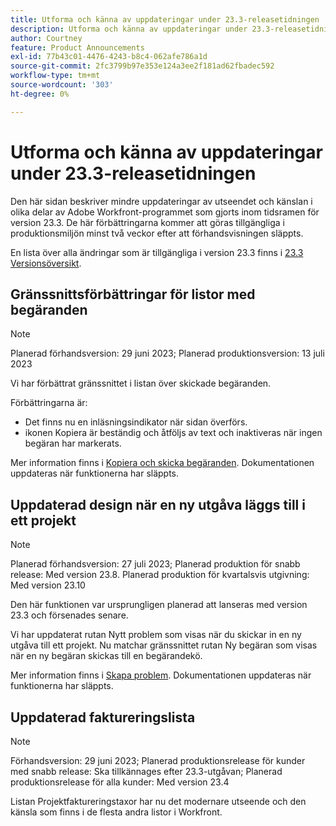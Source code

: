 ```yaml
---
title: Utforma och känna av uppdateringar under 23.3-releasetidningen
description: Utforma och känna av uppdateringar under 23.3-releasetidningen
author: Courtney
feature: Product Announcements
exl-id: 77b43c01-4476-4243-b8c4-062afe786a1d
source-git-commit: 2fc3799b97e353e124a3ee2f181ad62fbadec592
workflow-type: tm+mt
source-wordcount: '303'
ht-degree: 0%

---
```


# Utforma och känna av uppdateringar under 23.3-releasetidningen

Den här sidan beskriver mindre uppdateringar av utseendet och känslan i olika delar av Adobe Workfront-programmet som gjorts inom tidsramen för version 23.3. De här förbättringarna kommer att göras tillgängliga i produktionsmiljön minst två veckor efter att förhandsvisningen släppts.

En lista över alla ändringar som är tillgängliga i version 23.3 finns i [23.3 Versionsöversikt](/help/quicksilver/product-announcements/product-releases/23.3-release-activity/23-3-release-overview.md).

## Gränssnittsförbättringar för listor med begäranden

>[!NOTE]
>
>Planerad förhandsversion: 29 juni 2023; Planerad produktionsversion: 13 juli 2023

Vi har förbättrat gränssnittet i listan över skickade begäranden.

Förbättringarna är:

* Det finns nu en inläsningsindikator när sidan överförs.
* ikonen Kopiera är beständig och åtföljs av text och inaktiveras när ingen begäran har markerats.

Mer information finns i [Kopiera och skicka begäranden](/help/quicksilver/manage-work/requests/create-requests/copy-and-submit-requests.md). Dokumentationen uppdateras när funktionerna har släppts.

## Uppdaterad design när en ny utgåva läggs till i ett projekt

>[!NOTE]
>
>Planerad förhandsversion: 27 juli 2023; Planerad produktion för snabb release: Med version 23.8. Planerad produktion för kvartalsvis utgivning: Med version 23.10
>
>Den här funktionen var ursprungligen planerad att lanseras med version 23.3 och försenades senare.

Vi har uppdaterat rutan Nytt problem som visas när du skickar in en ny utgåva till ett projekt. Nu matchar gränssnittet rutan Ny begäran som visas när en ny begäran skickas till en begärandekö.

Mer information finns i [Skapa problem](../../../manage-work/issues/manage-issues/create-issues.md). Dokumentationen uppdateras när funktionerna har släppts.

## Uppdaterad faktureringslista

>[!NOTE]
>
>Förhandsversion: 29 juni 2023; Planerad produktionsrelease för kunder med snabb release: Ska tillkännages efter 23.3-utgåvan; Planerad produktionsrelease för alla kunder: Med version 23.4

Listan Projektfaktureringstaxor har nu det modernare utseende och den känsla som finns i de flesta andra listor i Workfront.
